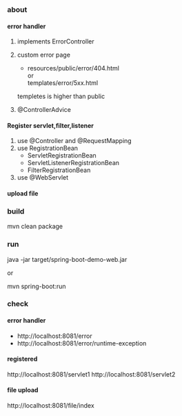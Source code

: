 ### about 

#### error handler
1. implements ErrorController
2. custom error page
    * resources/public/error/404.html  
    or  
    templates/error/5xx.html  
    
    templetes is higher than public
    
3. @ControllerAdvice

#### Register servlet,filter,listener
 
1. use @Controller and @RequestMapping
2. use RegistrationBean
    * ServletRegistrationBean
    * ServletListenerRegistrationBean
    * FilterRegistrationBean
3. use @WebServlet

#### upload file



### build
mvn clean package

### run
java -jar target/spring-boot-demo-web.jar

or 

mvn spring-boot:run

### check
#### error handler
* http://localhost:8081/error
* http://localhost:8081/error/runtime-exception

#### registered
http://localhost:8081/servlet1
http://localhost:8081/servlet2


#### file upload
http://localhost:8081/file/index
